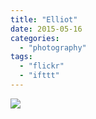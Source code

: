 ```yaml
---
title: "Elliot"
date: 2015-05-16
categories: 
  - "photography"
tags: 
  - "flickr"
  - "ifttt"
---
```


![](https://farm9.staticflickr.com/8690/17518018838_9ba4fb1edc_b.jpg)
